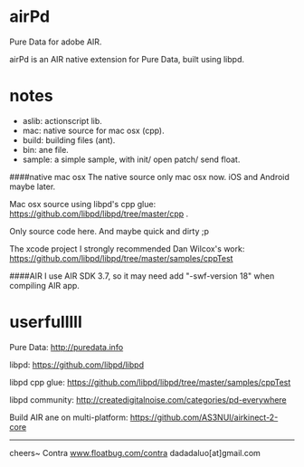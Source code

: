 airPd
=====

Pure Data for adobe AIR.

airPd is an AIR native extension for Pure Data, built using libpd.

notes
=====

- aslib: actionscript lib.
- mac: native source for mac osx (cpp).
- build: building files (ant).
- bin: ane file.
- sample: a simple sample, with init/ open patch/ send float.

####native mac osx
The native source only mac osx now. iOS and Android maybe later. 

Mac osx source using libpd's cpp glue: https://github.com/libpd/libpd/tree/master/cpp . 

Only source code here. And maybe quick and dirty ;p 

The xcode project I strongly recommended Dan Wilcox's work: https://github.com/libpd/libpd/tree/master/samples/cppTest

####AIR
I use AIR SDK 3.7, so it may need add "-swf-version 18" when compiling AIR app.

userfulllll
=====
Pure Data: http://puredata.info

libpd: https://github.com/libpd/libpd

libpd cpp glue: https://github.com/libpd/libpd/tree/master/samples/cppTest

libpd community: http://createdigitalnoise.com/categories/pd-everywhere

Build AIR ane on multi-platform:
https://github.com/AS3NUI/airkinect-2-core

--------------------
cheers~ Contra www.floatbug.com/contra dadadaluo[at]gmail.com
